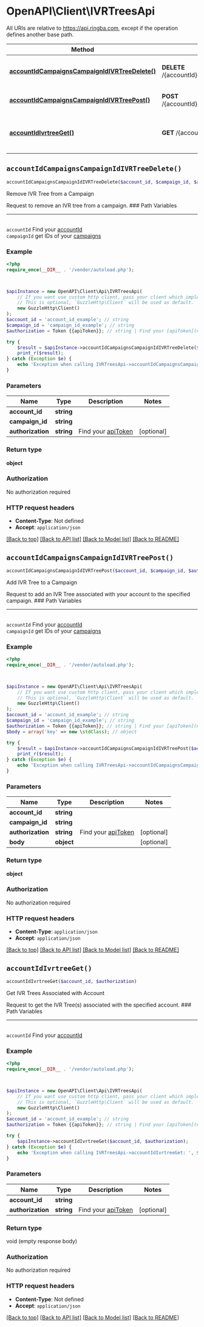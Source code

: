 # OpenAPI\Client\IVRTreesApi

All URIs are relative to https://api.ringba.com, except if the operation defines another base path.

| Method | HTTP request | Description |
| ------------- | ------------- | ------------- |
| [**accountIdCampaignsCampaignIdIVRTreeDelete()**](IVRTreesApi.md#accountIdCampaignsCampaignIdIVRTreeDelete) | **DELETE** /{accountId}/campaigns/{campaignId}/IVRTree | Remove IVR Tree from a Campaign |
| [**accountIdCampaignsCampaignIdIVRTreePost()**](IVRTreesApi.md#accountIdCampaignsCampaignIdIVRTreePost) | **POST** /{accountId}/campaigns/{campaignId}/IVRTree | Add IVR Tree to a Campaign |
| [**accountIdIvrtreeGet()**](IVRTreesApi.md#accountIdIvrtreeGet) | **GET** /{accountId}/ivrtree | Get IVR Trees Associated with Account |


## `accountIdCampaignsCampaignIdIVRTreeDelete()`

```php
accountIdCampaignsCampaignIdIVRTreeDelete($account_id, $campaign_id, $authorization): object
```

Remove IVR Tree from a Campaign

Request to remove an IVR tree from a campaign.  ### Path Variables <hr> <br>  ``accountId`` Find your [accountId](#get-your-account-information) <br>  `campaignId` get IDs of your [campaigns](#get-campaign-information) <br>

### Example

```php
<?php
require_once(__DIR__ . '/vendor/autoload.php');



$apiInstance = new OpenAPI\Client\Api\IVRTreesApi(
    // If you want use custom http client, pass your client which implements `GuzzleHttp\ClientInterface`.
    // This is optional, `GuzzleHttp\Client` will be used as default.
    new GuzzleHttp\Client()
);
$account_id = 'account_id_example'; // string
$campaign_id = 'campaign_id_example'; // string
$authorization = Token {{apiToken}}; // string | Find your [apiToken](#get-or-create-api-token)

try {
    $result = $apiInstance->accountIdCampaignsCampaignIdIVRTreeDelete($account_id, $campaign_id, $authorization);
    print_r($result);
} catch (Exception $e) {
    echo 'Exception when calling IVRTreesApi->accountIdCampaignsCampaignIdIVRTreeDelete: ', $e->getMessage(), PHP_EOL;
}
```

### Parameters

| Name | Type | Description  | Notes |
| ------------- | ------------- | ------------- | ------------- |
| **account_id** | **string**|  | |
| **campaign_id** | **string**|  | |
| **authorization** | **string**| Find your [apiToken](#get-or-create-api-token) | [optional] |

### Return type

**object**

### Authorization

No authorization required

### HTTP request headers

- **Content-Type**: Not defined
- **Accept**: `application/json`

[[Back to top]](#) [[Back to API list]](../../README.md#endpoints)
[[Back to Model list]](../../README.md#models)
[[Back to README]](../../README.md)

## `accountIdCampaignsCampaignIdIVRTreePost()`

```php
accountIdCampaignsCampaignIdIVRTreePost($account_id, $campaign_id, $authorization, $body): object
```

Add IVR Tree to a Campaign

Request to add an IVR Tree associated with your account to the specified campaign.  ### Path Variables <hr> <br>  ``accountId`` Find your [accountId](#get-your-account-information) <br>  `campaignId` get IDs of your [campaigns](#get-campaign-information) <br>

### Example

```php
<?php
require_once(__DIR__ . '/vendor/autoload.php');



$apiInstance = new OpenAPI\Client\Api\IVRTreesApi(
    // If you want use custom http client, pass your client which implements `GuzzleHttp\ClientInterface`.
    // This is optional, `GuzzleHttp\Client` will be used as default.
    new GuzzleHttp\Client()
);
$account_id = 'account_id_example'; // string
$campaign_id = 'campaign_id_example'; // string
$authorization = Token {{apiToken}}; // string | Find your [apiToken](#get-or-create-api-token)
$body = array('key' => new \stdClass); // object

try {
    $result = $apiInstance->accountIdCampaignsCampaignIdIVRTreePost($account_id, $campaign_id, $authorization, $body);
    print_r($result);
} catch (Exception $e) {
    echo 'Exception when calling IVRTreesApi->accountIdCampaignsCampaignIdIVRTreePost: ', $e->getMessage(), PHP_EOL;
}
```

### Parameters

| Name | Type | Description  | Notes |
| ------------- | ------------- | ------------- | ------------- |
| **account_id** | **string**|  | |
| **campaign_id** | **string**|  | |
| **authorization** | **string**| Find your [apiToken](#get-or-create-api-token) | [optional] |
| **body** | **object**|  | [optional] |

### Return type

**object**

### Authorization

No authorization required

### HTTP request headers

- **Content-Type**: `application/json`
- **Accept**: `application/json`

[[Back to top]](#) [[Back to API list]](../../README.md#endpoints)
[[Back to Model list]](../../README.md#models)
[[Back to README]](../../README.md)

## `accountIdIvrtreeGet()`

```php
accountIdIvrtreeGet($account_id, $authorization)
```

Get IVR Trees Associated with Account

Request to get the IVR Tree(s) associated with the specified account.  ### Path Variables <hr> <br>  ``accountId`` Find your [accountId](#get-your-account-information) <br>

### Example

```php
<?php
require_once(__DIR__ . '/vendor/autoload.php');



$apiInstance = new OpenAPI\Client\Api\IVRTreesApi(
    // If you want use custom http client, pass your client which implements `GuzzleHttp\ClientInterface`.
    // This is optional, `GuzzleHttp\Client` will be used as default.
    new GuzzleHttp\Client()
);
$account_id = 'account_id_example'; // string
$authorization = Token {{apiToken}}; // string | Find your [apiToken](#get-or-create-api-token)

try {
    $apiInstance->accountIdIvrtreeGet($account_id, $authorization);
} catch (Exception $e) {
    echo 'Exception when calling IVRTreesApi->accountIdIvrtreeGet: ', $e->getMessage(), PHP_EOL;
}
```

### Parameters

| Name | Type | Description  | Notes |
| ------------- | ------------- | ------------- | ------------- |
| **account_id** | **string**|  | |
| **authorization** | **string**| Find your [apiToken](#get-or-create-api-token) | [optional] |

### Return type

void (empty response body)

### Authorization

No authorization required

### HTTP request headers

- **Content-Type**: Not defined
- **Accept**: `application/json`

[[Back to top]](#) [[Back to API list]](../../README.md#endpoints)
[[Back to Model list]](../../README.md#models)
[[Back to README]](../../README.md)
